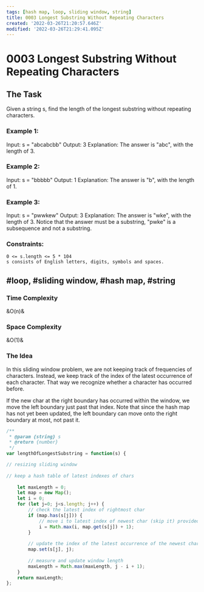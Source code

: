 ```yaml
---
tags: [hash map, loop, sliding window, string]
title: 0003 Longest Substring Without Repeating Characters
created: '2022-03-26T21:20:57.646Z'
modified: '2022-03-26T21:29:41.095Z'
---
```


# 0003 Longest Substring Without Repeating Characters

## The Task

Given a string s, find the length of the longest substring without repeating characters.

### Example 1:

Input: s = "abcabcbb"
Output: 3
Explanation: The answer is "abc", with the length of 3.

### Example 2:

Input: s = "bbbbb"
Output: 1
Explanation: The answer is "b", with the length of 1.

### Example 3:

Input: s = "pwwkew"
Output: 3
Explanation: The answer is "wke", with the length of 3.
Notice that the answer must be a substring, "pwke" is a subsequence and not a substring.

### Constraints:

    0 <= s.length <= 5 * 104
    s consists of English letters, digits, symbols and spaces.

## #loop, #sliding window, #hash map, #string

### Time Complexity 

&O(n)&

### Space Complexity

&O(1)&

### The Idea

In this sliding window problem, we are not keeping track of frequencies of characters. Instead, we keep track of the index of the latest occurrence of each character. That way we recognize whether a character has occurred before. 

If the new char at the right boundary has occurred within the window, we move the left boundary just past that index. Note that since the hash map has not yet been updated, the left boundary can move onto the right boundary at most, not past it.

```js
/**
 * @param {string} s
 * @return {number}
 */
var lengthOfLongestSubstring = function(s) {

// resizing sliding window
    
// keep a hash table of latest indexes of chars
    
    let maxLength = 0;
    let map = new Map();
    let i = 0;
    for (let j=0; j<s.length; j++) {
        // check the latest index of rightmost char
        if (map.has(s[j])) {
            // move i to latest index of newest char (skip it) provided that index is within window (no backtracking)
            i = Math.max(i, map.get(s[j]) + 1);
        }
        
        // update the index of the latest occurrence of the newest char)
        map.set(s[j], j);
        
        // measure and update window length
        maxLength = Math.max(maxLength, j - i + 1);
    }
    return maxLength;
};
```


